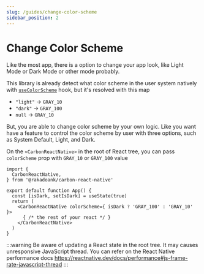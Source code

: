 ```yaml
---
slug: /guides/change-color-scheme
sidebar_position: 2
---
```


# Change Color Scheme

Like the most app, there is a option to change your app look, like Light Mode or Dark Mode or other mode probably.

This library is already detect what color scheme in the user system natively with [`useColorScheme`](https://reactnative.dev/docs/usecolorscheme) hook, but it's resolved with this map
- `"light"` -> `GRAY_10`
- `"dark"` -> `GRAY_100`
- `null` -> `GRAY_10`

But, you are able to change color scheme by your own logic. Like you want have a feature to control the color scheme by user with three options, such as System Default, Light, and Dark.

On the `<CarbonReactNative>` in the root of React tree, you can pass `colorScheme` prop with `GRAY_10` or `GRAY_100` value

```tsx
import {
  CarbonReactNative,
} from '@rakadoank/carbon-react-native'

export default function App() {
  const [isDark, setIsDark] = useState(true)
  return (
    <CarbonReactNative colorScheme={ isDark ? 'GRAY_100' : 'GRAY_10' }>
      { /* the rest of your react */ }
    </CarbonReactNative>
  )
}
```

:::warning
Be aware of updating a React state in the root tree. It may causes unresponsive JavaScript thread. You can refer on the React Native performance docs https://reactnative.dev/docs/performance#js-frame-rate-javascript-thread
:::